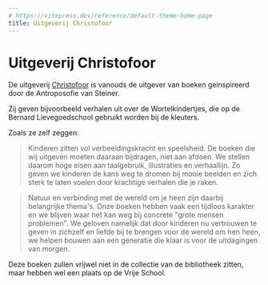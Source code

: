 ```yaml
---
# https://vitepress.dev/reference/default-theme-home-page
title: Uitgeverij Christofoor
---
```

# Uitgeverij Christofoor

De uitgeverij [Christofoor](https://www.christofoor.nl/boeken/genres/kinder-en-jeugdboeken) is vanouds de uitgever van boeken geinspireerd door de Antroposofie van Steiner. 

Zij geven bijvoorbeeld verhalen uit over de Wortelkindertjes, die op de Bernard Lievegoedschool gebruikt worden bij de kleuters.

Zoals ze zelf zeggen:

> Kinderen zitten vol verbeeldingskracht en speelsheid. De boeken die wij uitgeven moeten daaraan bijdragen, niet aan afdoen. We stellen daarom hoge eisen aan taalgebruik, illustraties en verhaallijn. Zo geven we kinderen de kans weg te dromen bij mooie beelden en  zich sterk te laten voelen door krachtige verhalen die je raken.

> Natuur en verbinding met de wereld om je heen zijn daarbij belangrijke thema's. Onze boeken hebben vaak een tijdloos karakter en we blijven waar het kan weg bij concrete "grote mensen problemen". We geloven namelijk dat door kinderen nu vertrouwen te geven in zichzelf en liefde bij te brengen voor de wereld om hen heen, we helpen bouwen aan een generatie die klaar is voor de uitdagingen van morgen.

Deze boeken zullen vrijwel niet in de collectie van de bibliotheek zitten, maar hebben wel een plaats op de Vrije School.